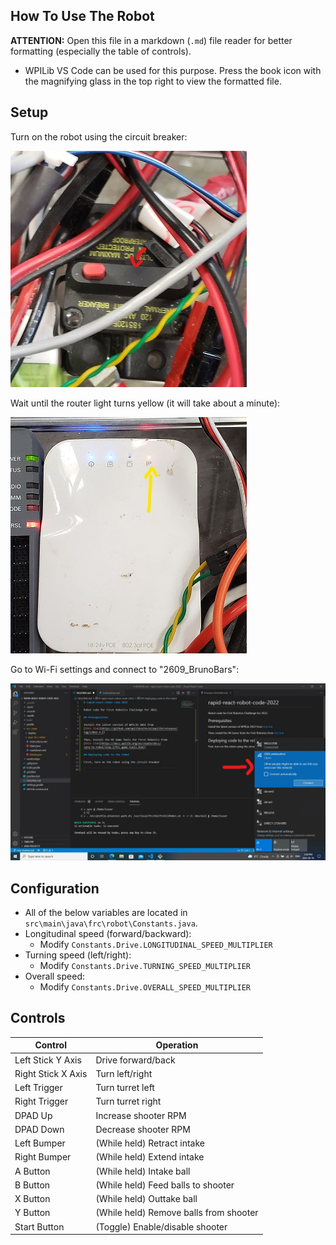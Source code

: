 ## How To Use The Robot
**ATTENTION:** Open this file in a markdown (`.md`) file reader for better formatting (especially the table of controls).
* WPILib VS Code can be used for this purpose. Press the book icon with the magnifying glass in the top right to view the formatted file.

## Setup
Turn on the robot using the circuit breaker:

![](pictures/breaker.jpg)

Wait until the router light turns yellow (it will take about a minute):

![](pictures/router.jpg)

Go to Wi-Fi settings and connect to "2609_BrunoBars":

![](pictures/wifi_setting.jpg)

## Configuration
* All of the below variables are located in `src\main\java\frc\robot\Constants.java`.
* Longitudinal speed (forward/backward):
  * Modify `Constants.Drive.LONGITUDINAL_SPEED_MULTIPLIER`
* Turning speed (left/right):
  * Modify `Constants.Drive.TURNING_SPEED_MULTIPLIER`
* Overall speed:
  * Modify `Constants.Drive.OVERALL_SPEED_MULTIPLIER`

## Controls
| Control            | Operation |
| ------------------ | --------- |
| Left Stick Y Axis  | Drive forward/back |
| Right Stick X Axis | Turn left/right |
| Left Trigger       | Turn turret left |
| Right Trigger      | Turn turret right |
| DPAD Up            | Increase shooter RPM |
| DPAD Down          | Decrease shooter RPM |
| Left Bumper        | (While held) Retract intake |
| Right Bumper       | (While held) Extend intake |
| A Button           | (While held) Intake ball |
| B Button           | (While held) Feed balls to shooter |
| X Button           | (While held) Outtake ball |
| Y Button           | (While held) Remove balls from shooter |
| Start Button       | (Toggle) Enable/disable shooter |